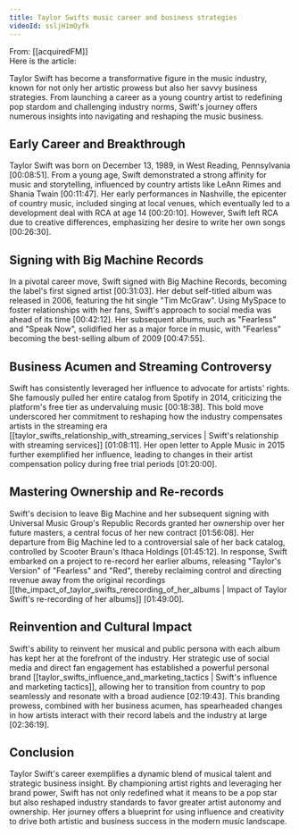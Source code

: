 ```yaml
---
title: Taylor Swifts music career and business strategies
videoId: ssljH1mQyfk
---
```


From: [[acquiredFM]] <br/> 
Here is the article:

Taylor Swift has become a transformative figure in the music industry, known for not only her artistic prowess but also her savvy business strategies. From launching a career as a young country artist to redefining pop stardom and challenging industry norms, Swift's journey offers numerous insights into navigating and reshaping the music business.

## Early Career and Breakthrough

Taylor Swift was born on December 13, 1989, in West Reading, Pennsylvania <a class="yt-timestamp" data-t="00:08:51">[00:08:51]</a>. From a young age, Swift demonstrated a strong affinity for music and storytelling, influenced by country artists like LeAnn Rimes and Shania Twain <a class="yt-timestamp" data-t="00:11:47">[00:11:47]</a>. Her early performances in Nashville, the epicenter of country music, included singing at local venues, which eventually led to a development deal with RCA at age 14 <a class="yt-timestamp" data-t="00:20:10">[00:20:10]</a>. However, Swift left RCA due to creative differences, emphasizing her desire to write her own songs <a class="yt-timestamp" data-t="00:26:30">[00:26:30]</a>.

## Signing with Big Machine Records

In a pivotal career move, Swift signed with Big Machine Records, becoming the label's first signed artist <a class="yt-timestamp" data-t="00:31:03">[00:31:03]</a>. Her debut self-titled album was released in 2006, featuring the hit single "Tim McGraw". Using MySpace to foster relationships with her fans, Swift's approach to social media was ahead of its time <a class="yt-timestamp" data-t="00:42:12">[00:42:12]</a>. Her subsequent albums, such as "Fearless" and "Speak Now", solidified her as a major force in music, with "Fearless" becoming the best-selling album of 2009 <a class="yt-timestamp" data-t="00:47:55">[00:47:55]</a>.

## Business Acumen and Streaming Controversy

Swift has consistently leveraged her influence to advocate for artists' rights. She famously pulled her entire catalog from Spotify in 2014, criticizing the platform's free tier as undervaluing music <a class="yt-timestamp" data-t="01:18:38">[00:18:38]</a>. This bold move underscored her commitment to reshaping how the industry compensates artists in the streaming era [[taylor_swifts_relationship_with_streaming_services | Swift's relationship with streaming services]] <a class="yt-timestamp" data-t="01:08:11">[01:08:11]</a>. Her open letter to Apple Music in 2015 further exemplified her influence, leading to changes in their artist compensation policy during free trial periods <a class="yt-timestamp" data-t="01:20:00">[01:20:00]</a>.

## Mastering Ownership and Re-records

Swift's decision to leave Big Machine and her subsequent signing with Universal Music Group's Republic Records granted her ownership over her future masters, a central focus of her new contract <a class="yt-timestamp" data-t="01:56:08">[01:56:08]</a>. Her departure from Big Machine led to a controversial sale of her back catalog, controlled by Scooter Braun's Ithaca Holdings <a class="yt-timestamp" data-t="01:45:12">[01:45:12]</a>. In response, Swift embarked on a project to re-record her earlier albums, releasing "Taylor's Version" of "Fearless" and "Red", thereby reclaiming control and directing revenue away from the original recordings [[the_impact_of_taylor_swifts_rerecording_of_her_albums | Impact of Taylor Swift's re-recording of her albums]] <a class="yt-timestamp" data-t="01:49:00">[01:49:00]</a>.

## Reinvention and Cultural Impact

Swift's ability to reinvent her musical and public persona with each album has kept her at the forefront of the industry. Her strategic use of social media and direct fan engagement has established a powerful personal brand [[taylor_swifts_influence_and_marketing_tactics | Swift's influence and marketing tactics]], allowing her to transition from country to pop seamlessly and resonate with a broad audience <a class="yt-timestamp" data-t="02:19:43">[02:19:43]</a>. This branding prowess, combined with her business acumen, has spearheaded changes in how artists interact with their record labels and the industry at large <a class="yt-timestamp" data-t="02:36:19">[02:36:19]</a>.

## Conclusion

Taylor Swift's career exemplifies a dynamic blend of musical talent and strategic business insight. By championing artist rights and leveraging her brand power, Swift has not only redefined what it means to be a pop star but also reshaped industry standards to favor greater artist autonomy and ownership. Her journey offers a blueprint for using influence and creativity to drive both artistic and business success in the modern music landscape.